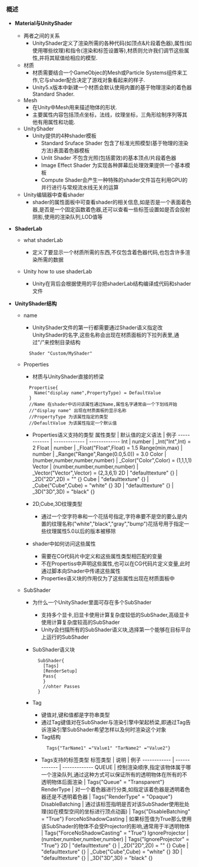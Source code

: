 ### 概述

- **Material与UnityShader**
  - 两者之间的关系
    - UnityShader定义了渲染所需的各种代码(如顶点&片段着色器),属性(如使用哪些纹理)和指令(渲染和标签设置等),材质则允许我们调节这些属性,并将其赋值给相应的模型.
  - 材质
    - 材质需要结合一个GameObjec的Mesh或Particle Systems组件来工作,它与shader配合决定了游戏对象看起来的样子.
    - Unity5.x版本中新建一个材质会默认使用内置的基于物理渲染的着色器Standard Shader.
  - Mesh
    - 在Unity中Mesh用来描述物体的形状.
    - 主要属性内容包括顶点坐标，法线，纹理坐标，三角形绘制序列等其他有用属性和功能.
  - UnityShader
    - Unity提供的4种shader模板
      - Standard Sruface Shader 包含了标准光照模型(基于物理的渲染方法)表面着色器模板
      - Unlit Shader 不包含光照(包括雾效)的基本顶点/片段着色器
      - Image Effect Shader 为实现各种屏幕后处理效果提供一个基本模板
      - Compute Shader会产生一种特殊的shader文件旨在利用GPU的并行进行与常规流水线无关的运算
  - Unity编辑器中查看shader
      - shader的属性面板中可查看shader的相关信息,如是否是一个表面着色器,是否是一个固定函数着色器,还可以查看一些标签设置如是否会投射阴影,使用的渲染队列,LOD值等



- **ShaderLab**
  - what shaderLab
    - 定义了要显示一个材质所需的东西,不仅包含着色器代码,也包含许多渲染所需的数据

  - Unity how to use shaderLab
    - Unity在背后会根据使用的平台把shaderLab结构编译成代码和shader文件 



- **UnityShader结构**
  - name
    - UnityShader文件的第一行都需要通过Shader语义指定改UnityShader的名字,这些名称会出现在材质面板的下拉列表里,通过"/"来控制目录结构
    ```cg
      Shader "Custom/MyShader"
    ```
    
  - Properties
    - 材质与UnityShader直接的桥梁
    ```cg
      Propertise{
        Name("display name",PropertyType) = DefaultValue
      }
      //Name 在shader中访问该属性通过Name,属性名字通常由一个下划线开始
      //"display name" 出现在材质面板的显示名称
      //PropertyType 为该属性指定的类型
      //DefaultValue 为该属性指定一个默认值
    ```
    - Properties语义支持的类型
      属性类型 | 默认值的定义语法 | 例子
      ------------ | -------------  | -------------
      Int | number | _Int("Int",Int) = 2
      Float | number | _Float("Float",Float) = 1.5
      Range(min,max) | number | _Range("Range",Range(0.0,5.0)) = 3.0
      Color | (number,number,number,number) | _Color("Color",Color) = (1,1,1,1)
      Vector | (number,number,number,number) | _Vector("Vector",Vector) = (2,3,6,1)
      2D | "defaulttexture" {} | _2D("2D",2D) = "" {}
      Cube | "defaulttexture" {} | _Cube("Cube",Cube) = "white" {}
      3D | "defaulttexture" {} | _3D("3D",3D) = "black" {}
      
    - 2D,Cube,3D纹理类型
      - 通过一个空字符串和一个花括号指定,字符串要不是空的要么是内置的纹理名称("white","black","gray","bump")花括号用于指定一些纹理属性5.0以后的版本被移除

    - shader中如何访问这些属性
      - 需要在CG代码片中定义和这些属性类型相匹配的变量
      - 不在Propertiss中声明这些属性,也可以在CG代码片定义变量,此时通过脚本向Shader中传递这些属性
      - Properties语义块的作用仅为了这些属性出现在材质面板中


  - SubShader
    - 为什么一个UnityShader里面可存在多个SubShader
      - 支持多个显卡,旧显卡使用计算复杂度较低的SubShader,高级显卡使用计算复杂度较高的SubShader
      - Unity会扫描所有的SubShader语义块,选择第一个能够在目标平台上运行的SubShader

    - SubShader语义块
      ```CG
        SubShader{
          [Tags]
          [RenderSetup]
          Pass{
          }
          //ohter Passes
        }
      ```
      
    - Tag
      - 键值对,键和值都是字符串类型
      - 通过Tag键值对在SubShader与渲染引擎中架起桥梁,即通过Tag告诉渲染引擎SubShader希望怎样以及何时渲染这个对象
      - Tag结构
        ```cg
          Tags{"TarName1" ="Value1" "TarName2" ="Value2"}
        ```        
      - Tags支持的标签类型
        标签类型 | 说明 | 例子
        ------------ | -------------  | -------------
        QUEUE | 控制渲染顺序,指定该物体属于哪一个渲染队列,通过这种方式可以保证所有的透明物体在所有的不透明物体后面渲染 | Tags{"Queue" = "Transparent"}
        RenderType | 对一个着色器进行分类,如指定该着色器是透明着色器还是不透明着色器 | Tags{"RenderType" = "Opaque"}
        DisableBatching | 通过该标签指明是否对该SubShader使用批处理(如在模型空间的坐标进行顶点动画) | Tags{"DisableBatching" = "True"}
        ForceNoShadowCasting | 如果标签值为True那么使用该SubShader的物体不会受Projector的影响,通常用于半透明物体 | Tags{"ForceNoShadowCasting" = "True"}
        IgnoreProjector | (number,number,number,number) | Tags{"IgnoreProjector" = "True"}
        2D | "defaulttexture" {} | _2D("2D",2D) = "" {}
        Cube | "defaulttexture" {} | _Cube("Cube",Cube) = "white" {}
        3D | "defaulttexture" {} | _3D("3D",3D) = "black" {}
